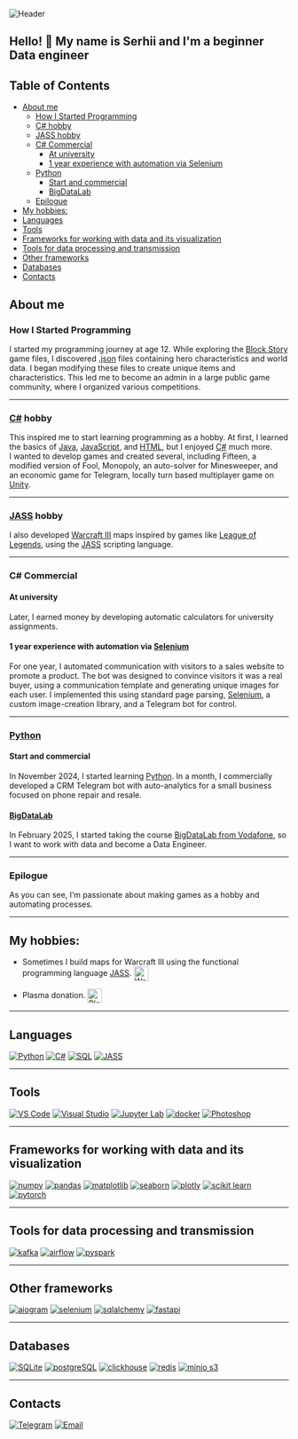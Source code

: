 ![Header](images/header.gif)

<!-- omit in toc -->
## Hello! 👋 My name is Serhii and I'm a beginner Data engineer

<!-- omit in toc -->
## Table of Contents
- [About me](#about-me)
  - [How I Started Programming](#how-i-started-programming)
  - [C# hobby](#c-hobby)
  - [JASS hobby](#jass-hobby)
  - [C# Commercial](#c-commercial)
    - [At university](#at-university)
    - [1 year experience with automation via Selenium](#1-year-experience-with-automation-via-selenium)
  - [Python](#python)
    - [Start and commercial](#start-and-commercial)
    - [BigDataLab](#bigdatalab)
  - [Epilogue](#epilogue)
- [My hobbies:](#my-hobbies)
- [Languages](#languages)
- [Tools](#tools)
- [Frameworks for working with data and its visualization](#frameworks-for-working-with-data-and-its-visualization)
- [Tools for data processing and transmission](#tools-for-data-processing-and-transmission)
- [Other frameworks](#other-frameworks)
- [Databases](#databases)
- [Contacts](#contacts)

## About me

### How I Started Programming
I started my programming journey at age 12. While exploring the [Block Story](https://store.steampowered.com/app/270110/Block_Story/?l=russian) game files, I discovered [.json](https://www.json.org/) files containing hero characteristics and world data. I began modifying these files to create unique items and characteristics. This led me to become an admin in a large public game community, where I organized various competitions. 

---

### [C#](https://learn.microsoft.com/dotnet/csharp/) hobby
This inspired me to start learning programming as a hobby. At first, I learned the basics of [Java](https://www.java.com/), [JavaScript](https://developer.mozilla.org/docs/Web/JavaScript), and [HTML](https://developer.mozilla.org/docs/Web/HTML), but I enjoyed [C#](https://learn.microsoft.com/dotnet/csharp/) much more.  
I wanted to develop games and created several, including Fifteen, a modified version of Fool, Monopoly, an auto-solver for Minesweeper, and an economic game for Telegram, locally turn based multiplayer game on [Unity](https://unity.com/ru).

---

### [JASS](https://wc3we.fandom.com/wiki/Jass_Coding) hobby
I also developed [Warcraft III](https://warcraft3.blizzard.com/ru-ru/) maps inspired by games like [League of Legends](https://www.leagueoflegends.com/ru-ru/), using the [JASS](https://wc3we.fandom.com/wiki/Jass_Coding) scripting language.

---

### C# Commercial
#### At university
Later, I earned money by developing automatic calculators for university assignments.

#### 1 year experience with automation via [Selenium](https://www.selenium.dev/)
For one year, I automated communication with visitors to a sales website to promote a product. The bot was designed to convince visitors it was a real buyer, using a communication template and generating unique images for each user. I implemented this using standard page parsing, [Selenium](https://www.selenium.dev/), a custom image-creation library, and a Telegram bot for control.

---

### [Python](https://www.python.org/)
#### Start and commercial
In November 2024, I started learning [Python](https://www.python.org/). In a month, I commercially developed a CRM Telegram bot with auto-analytics for a small business focused on phone repair and resale.


#### [BigDataLab](https://www.bigdatalab.com.ua/)
In February 2025, I started taking the course [BigDataLab from Vodafone](https://www.bigdatalab.com.ua/), so I want to work with data and become a Data Engineer.

---

### Epilogue
As you can see, I’m passionate about making games as a hobby and automating processes.

---

## My hobbies:
- Sometimes I build maps for Warcraft III using the functional programming language [JASS](https://wc3we.fandom.com/wiki/Jass_Coding). <img src="https://img.shields.io/badge/JASS-1B2838?style=flat-square&logo=warcraft&logoColor=white" alt="Warcraft III" width="26" style="vertical-align:middle;"/>

- Plasma donation. <img src="images/blood-pressure.ico" alt="Blood Donation" width="26" style="vertical-align:middle;"/>

---

## Languages
[![Python](https://img.shields.io/badge/Python-3776AB?style=for-the-badge&logo=python&logoColor=white)](https://www.python.org/)
[![C#](https://img.shields.io/badge/C%23-239120?style=for-the-badge&logo=c-sharp&logoColor=white)](https://learn.microsoft.com/dotnet/csharp/)
[![SQL](https://img.shields.io/badge/SQL-336791?style=for-the-badge&logo=postgresql&logoColor=white)](https://www.postgresql.org/)
[![JASS](https://img.shields.io/badge/JASS-1B2838?style=for-the-badge&logo=warcraft&logoColor=white)](https://wc3we.fandom.com/wiki/Jass_Coding)

---

## Tools
[![VS Code](https://img.shields.io/badge/VS%20Code-007ACC?style=for-the-badge&logo=visualstudiocode&logoColor=white)](https://code.visualstudio.com/)
[![Visual Studio](https://img.shields.io/badge/Visual%20Studio-5C2D91?style=for-the-badge&logo=visual-studio&logoColor=white)](https://visualstudio.microsoft.com/)
[![Jupyter Lab](https://img.shields.io/badge/Jupyter%20Lab-F37626?style=for-the-badge&logo=jupyter&logoColor=white)](https://jupyter.org/)
[![docker](https://img.shields.io/badge/docker-2496ED?style=for-the-badge&logo=docker&logoColor=white)](https://www.docker.com/)
[![Photoshop](https://img.shields.io/badge/Photoshop-31A8FF?style=for-the-badge&logo=photoshop&logoColor=white)](https://www.adobe.com/products/photoshop.html)

---

## Frameworks for working with data and its visualization
[![numpy](https://img.shields.io/badge/numpy-013243?style=for-the-badge&logo=numpy&logoColor=white)](https://numpy.org/)
[![pandas](https://img.shields.io/badge/pandas-150458?style=for-the-badge&logo=pandas&logoColor=white)](https://pandas.pydata.org/)
[![matplotlib](https://img.shields.io/badge/matplotlib-11557C?style=for-the-badge&logo=matplotlib&logoColor=white)](https://matplotlib.org/)
[![seaborn](https://img.shields.io/badge/seaborn-76B7B2?style=for-the-badge&logo=seaborn&logoColor=white)](https://seaborn.pydata.org/)
[![plotly](https://img.shields.io/badge/plotly-3F4F75?style=for-the-badge&logo=plotly&logoColor=white)](https://plotly.com/)
[![scikit learn](https://img.shields.io/badge/scikit%20learn-F7931E?style=for-the-badge&logo=scikitlearn&logoColor=white)](https://scikit-learn.org/)
[![pytorch](https://img.shields.io/badge/pytorch-EE4C2C?style=for-the-badge&logo=pytorch&logoColor=white)](https://pytorch.org/)

---

## Tools for data processing and transmission
[![kafka](https://img.shields.io/badge/kafka-231F20?style=for-the-badge&logo=apachekafka&logoColor=white)](https://kafka.apache.org/)
[![airflow](https://img.shields.io/badge/airflow-017CEE?style=for-the-badge&logo=apacheairflow&logoColor=white)](https://airflow.apache.org/)
[![pyspark](https://img.shields.io/badge/pyspark-E25A1C?style=for-the-badge&logo=apachespark&logoColor=white)](https://spark.apache.org/docs/latest/api/python/)

---

## Other frameworks
[![aiogram](https://img.shields.io/badge/aiogram-229ED9?style=for-the-badge&logo=telegram&logoColor=white)](https://docs.aiogram.dev/)
[![selenium](https://img.shields.io/badge/selenium-43B02A?style=for-the-badge&logo=selenium&logoColor=white)](https://www.selenium.dev/)
[![sqlalchemy](https://img.shields.io/badge/sqlalchemy-CA504A?style=for-the-badge&logo=sqlalchemy&logoColor=white)](https://www.sqlalchemy.org/)
[![fastapi](https://img.shields.io/badge/fastapi-009688?style=for-the-badge&logo=fastapi&logoColor=white)](https://fastapi.tiangolo.com/)

---

## Databases
[![SQLite](https://img.shields.io/badge/sqlite-003B57?style=for-the-badge&logo=sqlite&logoColor=white)](https://www.sqlite.org/)
[![postgreSQL](https://img.shields.io/badge/postgresql-336791?style=for-the-badge&logo=postgresql&logoColor=white)](https://www.postgresql.org/)
[![clickhouse](https://img.shields.io/badge/clickhouse-FFDD00?style=for-the-badge&logo=clickhouse&logoColor=black)](https://clickhouse.com/)
[![redis](https://img.shields.io/badge/redis-DC382D?style=for-the-badge&logo=redis&logoColor=white)](https://redis.io/)
[![minio s3](https://img.shields.io/badge/minio%20s3-CB1F2A?style=for-the-badge&logo=minio&logoColor=white)](https://min.io/)

---

## Contacts
[![Telegram](https://img.shields.io/badge/Telegram-229ED9?style=for-the-badge&logo=telegram&logoColor=white)](https://t.me/at_he_us)
[![Email](https://img.shields.io/badge/Email-D14836?style=for-the-badge&logo=gmail&logoColor=white)](mailto:serhiidolhopolovcoder@gmail.com)